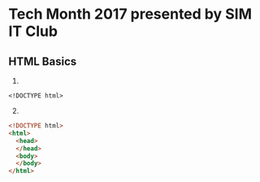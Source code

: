 # Tech Month 2017 presented by SIM IT Club

## HTML Basics

1) 
`<!DOCTYPE html>`

2) 
```html
<!DOCTYPE html>
<html>
  <head>
  </head>
  <body>
  </body>
</html>
```
